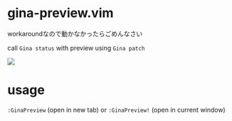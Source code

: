 # gina-preview.vim

workaroundなので動かなかったらごめんなさい

call `Gina status` with preview using `Gina patch`

![](https://user-images.githubusercontent.com/36663503/118399151-bac8bf00-b696-11eb-82fe-90e4edc5e68b.gif)

# usage

`:GinaPreview` (open in new tab) or `:GinaPreview!` (open in current window)
